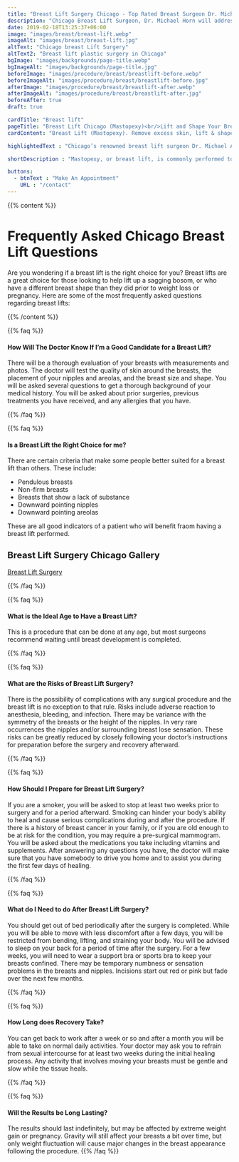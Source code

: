 ```yaml
---
title: "Breast Lift Surgery Chicago - Top Rated Breast Surgeon Dr. Michael Horn"
description: "Chicago Breast Lift Surgeon, Dr. Michael Horn will address all your options and concerns during your breast lift, saggy breast surgery consultation. See our gallery"
date: 2019-02-18T13:25:37+06:00
image: "images/breast/breast-lift.webp"
imageAlt: "images/breast/breast-lift.jpg"
altText: "Chicago breast Lift Surgery"
altText2: "Breast lift plastic surgery in Chicago"
bgImage: "images/backgrounds/page-title.webp"
bgImageAlt: "images/backgrounds/page-title.jpg"
beforeImage: "images/procedure/breast/breastlift-before.webp"
beforeImageAlt: "images/procedure/breast/breastlift-before.jpg"
afterImage: "images/procedure/breast/breastlift-after.webp"
afterImageAlt: "images/procedure/breast/breastlift-after.jpg"
beforeAfter: true
draft: true

cardTitle: "Breast lift"
pageTitle: "Breast Lift Chicago (Mastopexy)<br/>Lift and Shape Your Breasts"
cardContent: "Breast Lift (Mastopexy). Remove excess skin, lift & shape your breasts"

highlightedText : "Chicago’s renowned breast lift surgeon Dr. Michael A. Horn, M.D., provides patients at his state of the art Chicago plastic surgery practice with superior breast lift results."

shortDescription : "Mastopexy, or breast lift, is commonly performed to improve the appearance and shape of drooping or sagging breasts in women who have experienced loss of volume in their breast tissue due to pregnancy, weight loss, or aging. Dr. Horn can remove excess skin, once the skin is removed he'll reposition the nipple and recontour the breast, creating a more lifted, youthful, and shapely figure. Typically performed as an outpatient procedure using general anesthesia, mastopexy can cause temporary swelling, numbness, and bruising. Most patients are able to return to daily activities in about one week. At our Chicago, Illinois center, breast lift may be performed alone or in conjunction with breast enlargement surgery based on your individual goals and needs. Dr. Horn can help each patient determine what choice is best for her."

buttons:
  - btnText : "Make An Appointment"
    URL : "/contact"
---
```


{{% content %}}

<h1 style="font-size:30px;">Frequently Asked Chicago Breast Lift Questions</h1>

Are you wondering if a breast lift is the right choice for you? Breast lifts are a great choice for those looking to help lift up a sagging bosom, or who have a different breast shape than they did prior to weight loss or pregnancy. Here are some of the most frequently asked questions regarding breast lifts:

{{% /content %}}


{{% faq %}}

#### How Will The Doctor Know If I’m a Good Candidate for a Breast Lift?

There will be a thorough evaluation of your breasts with measurements and photos. The doctor will test the quality of skin around the breasts, the placement of your nipples and areolas, and the breast size and shape. You will be asked several questions to get a thorough background of your medical history. You will be asked about prior surgeries, previous treatments you have received, and any allergies that you have.


{{% /faq %}}

{{% faq %}}

#### Is a Breast Lift the Right Choice for me?


There are certain criteria that make some people better suited for a breast lift than others. These include:

* Pendulous breasts
* Non-firm breasts
* Breasts that show a lack of substance
* Downward pointing nipples
* Downward pointing areolas

These are all good indicators of a patient who will benefit fraom having a breast lift performed.

<h2 style="font-size:20px;">Breast Lift Surgery Chicago Gallery</h2>

[Breast Lift Surgery](../../images/breast/chicago-breast2-new.jpg "Saggy Breast Chicago Surgeon")

<a href="../../breast-gallery">
</a>

{{% /faq %}}

{{% faq %}}

#### What is the Ideal Age to Have a Breast Lift?

This is a procedure that can be done at any age, but most surgeons recommend waiting until breast development is completed.

{{% /faq %}}

{{% faq %}}

#### What are the Risks of Breast Lift Surgery?

There is the possibility of complications with any surgical procedure and the breast lift is no exception to that rule.  Risks include adverse reaction to anesthesia, bleeding, and infection. There may be variance with the symmetry of the breasts or the height of the nipples. In very rare occurrences the nipples and/or surrounding breast lose sensation. These risks can be greatly reduced by closely following your doctor’s instructions for preparation before the surgery and recovery afterward.

{{% /faq %}}

{{% faq %}}

#### How Should I Prepare for Breast Lift Surgery?
If you are a smoker, you will be asked to stop at least two weeks prior to surgery and for a period afterward. Smoking can hinder your body’s ability to heal and cause serious complications during and after the procedure. If there is a history of breast cancer in your family, or if you are old enough to be at risk for the condition, you may require a pre-surgical mammogram. You will be asked about the medications you take including vitamins and supplements. After answering any questions you have, the doctor will make sure that you have somebody to drive you home and to assist you during the first few days of healing.

{{% /faq %}}

{{% faq %}}

#### What do I Need to do After Breast Lift Surgery?

You should get out of bed periodically after the surgery is completed. While you will be able to move with less discomfort after a few days, you will be restricted from bending, lifting, and straining your body. You will be advised to sleep on your back for a period of time after the surgery. For a few weeks, you will need to wear a support bra or sports bra to keep your breasts confined. There may be temporary numbness or sensation problems in the breasts and nipples. Incisions start out red or pink but fade over the next few months.

{{% /faq %}}

{{% faq %}}
#### How Long does Recovery Take?
You can get back to work after a week or so and after a month you will be able to take on normal daily activities. Your doctor may ask you to refrain from sexual intercourse for at least two weeks during the initial healing process. Any activity that involves moving your breasts must be gentle and slow while the tissue heals.

{{% /faq %}}

{{% faq %}}
#### Will the Results be Long Lasting?
The results should last indefinitely, but may be affected by extreme weight gain or pregnancy. Gravity will still affect your breasts a bit over time, but only weight fluctuation will cause major changes in the breast appearance following the procedure.
{{% /faq %}}

